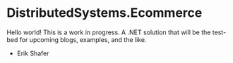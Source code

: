 # DistributedSystems.Ecommerce

Hello world!
This is a work in progress.
A .NET solution that will be the test-bed for upcoming blogs, examples, and the like.

- Erik Shafer